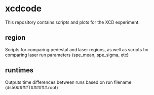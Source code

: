 # xcdcode

This repository contains scripts and plots for the XCD experiment.

## region

Scripts for comparing pedestal and laser regions, as well as scripts for comparing laser run parameters (spe_mean, spe_sigma, etc)

## runtimes

Outputs time differences between runs based on run filename (ds50####T######.root)

